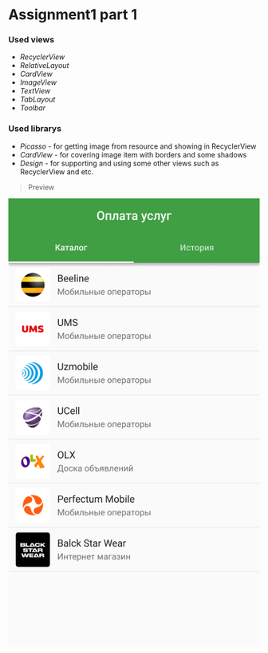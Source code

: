 # Assignment1 part 1

### Used views
* _RecyclerView_
* _RelativeLayout_
* _CardView_
* _ImageView_
* _TextView_
* _TabLayout_
* _Toolbar_


### Used librarys
* _Picasso_ - for getting image from resource and showing in RecyclerView
* _CardView_ - for covering image item with borders and some shadows
* _Design_ - for supporting and using some other views such as RecyclerView and etc.


>Preview

![](https://github.com/nishonofff/Assignment1_1/blob/master/app/src/main/res/drawable/preview.png)
